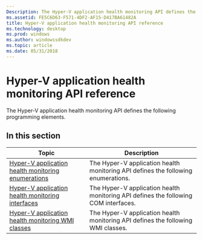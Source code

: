 ```yaml
---
Description: The Hyper-V application health monitoring API defines the following programming elements.
ms.assetid: FE5C6D63-F571-4DF2-AF15-D417BA61482A
title: Hyper-V application health monitoring API reference
ms.technology: desktop
ms.prod: windows
ms.author: windowssdkdev
ms.topic: article
ms.date: 05/31/2018
---
```


# Hyper-V application health monitoring API reference

The Hyper-V application health monitoring API defines the following programming elements.

## In this section



| Topic                                                                                                                   | Description                                                                                    |
|-------------------------------------------------------------------------------------------------------------------------|------------------------------------------------------------------------------------------------|
| [Hyper-V application health monitoring enumerations](hyper-v-application-health-monitoring-enumerations.md)<br/> | The Hyper-V application health monitoring API defines the following enumerations.<br/>   |
| [Hyper-V application health monitoring interfaces](hyper-v-application-health-monitoring-interfaces.md)<br/>     | The Hyper-V application health monitoring API defines the following COM interfaces.<br/> |
| [Hyper-V application health monitoring WMI classes](hyper-v-application-health-monitoring-wmi-classes.md)<br/>   | The Hyper-V application health monitoring API defines the following WMI classes.<br/>    |



 

 

 





